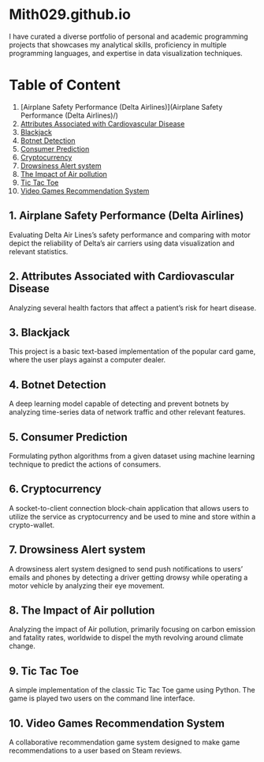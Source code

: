 # Mith029.github.io

I have curated a diverse portfolio of personal and academic programming projects that showcases my analytical skills, proficiency in multiple programming languages, and expertise in data visualization techniques.

# Table of Content

1.	[Airplane Safety Performance (Delta Airlines)](Airplane Safety Performance (Delta Airlines)/)
2.	[Attributes Associated with Cardiovascular Disease](Attributes_Associated_with_Cardiovascular_Disease/)
3.	[Blackjack](Blackjack/)
4.	[Botnet Detection](botnet&#32;detection/)
5.	[Consumer Prediction](Consumer&#32;Prediction/)
6.	[Cryptocurrency](Cryptocurrency/)
7.	[Drowsiness Alert system](Drowsiness_Alert_system/)
8.	[The Impact of Air pollution](The_Impact_of_Air_pollution/)
9.	[Tic Tac Toe](Tic_Tac_Toe/)
10.	[Video Games Recommendation System](Video_Games_Recommendation_System/)

## 1.	Airplane Safety Performance (Delta Airlines)
Evaluating Delta Air Lines’s safety performance and comparing with motor depict the reliability of Delta’s air carriers using data visualization and relevant statistics.

## 2.	Attributes Associated with Cardiovascular Disease
Analyzing several health factors that affect a patient’s risk for heart disease.

## 3.	Blackjack
This project is a basic text-based implementation of the popular card game, where the user plays against a computer dealer.

## 4.	Botnet Detection
A deep learning model capable of detecting and prevent botnets by analyzing time-series data of network traffic and other relevant features.

## 5.	Consumer Prediction
Formulating python algorithms from a given dataset using machine learning technique to predict the actions of consumers. 

## 6.	Cryptocurrency
A socket-to-client connection block-chain application that allows users to utilize the service as cryptocurrency and be used to mine and store within a crypto-wallet. 

## 7.	Drowsiness Alert system
A drowsiness alert system designed to send push notifications to users’ emails and phones by detecting a driver getting drowsy while operating a motor vehicle by analyzing their eye movement.

## 8.	The Impact of Air pollution
Analyzing the impact of Air pollution, primarily focusing on carbon emission and fatality rates, worldwide to dispel the myth revolving around climate change.

## 9.	Tic Tac Toe
A simple implementation of the classic Tic Tac Toe game using Python. The game is played two users on the command line interface.

## 10.	Video Games Recommendation System
A collaborative recommendation game system designed to make game recommendations to a user based on Steam reviews.

